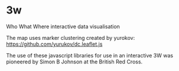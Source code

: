 # 3w
Who What Where interactive data visualisation

The map uses marker clustering created by yurokov: https://github.com/yurukov/dc.leaflet.js

The use of these javascript libraries for use in an interactive 3W was pioneered by Simon B Johnson at the British Red Cross.

